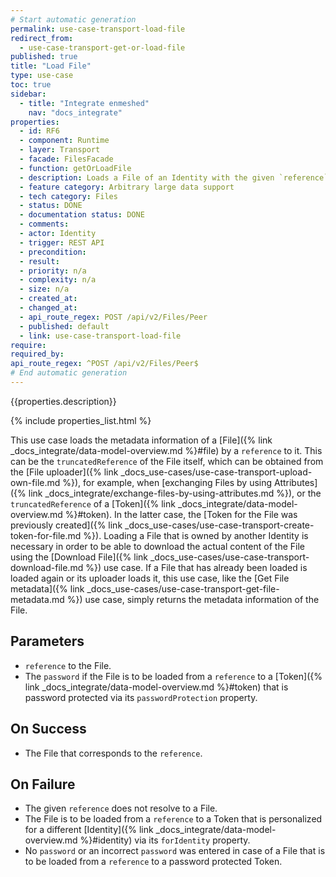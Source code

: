 ```yaml
---
# Start automatic generation
permalink: use-case-transport-load-file
redirect_from:
  - use-case-transport-get-or-load-file
published: true
title: "Load File"
type: use-case
toc: true
sidebar:
  - title: "Integrate enmeshed"
    nav: "docs_integrate"
properties:
  - id: RF6
  - component: Runtime
  - layer: Transport
  - facade: FilesFacade
  - function: getOrLoadFile
  - description: Loads a File of an Identity with the given `reference` of the File or of a Token of the File. After it is loaded once, you can retrieve it by calling one of the GET routes.
  - feature category: Arbitrary large data support
  - tech category: Files
  - status: DONE
  - documentation status: DONE
  - comments:
  - actor: Identity
  - trigger: REST API
  - precondition:
  - result:
  - priority: n/a
  - complexity: n/a
  - size: n/a
  - created_at:
  - changed_at:
  - api_route_regex: POST /api/v2/Files/Peer
  - published: default
  - link: use-case-transport-load-file
require:
required_by:
api_route_regex: ^POST /api/v2/Files/Peer$
# End automatic generation
---
```


{{properties.description}}

{% include properties_list.html %}

This use case loads the metadata information of a [File]({% link _docs_integrate/data-model-overview.md %}#file) by a `reference` to it.
This can be the `truncatedReference` of the File itself, which can be obtained from the [File uploader]({% link _docs_use-cases/use-case-transport-upload-own-file.md %}), for example, when [exchanging Files by using Attributes]({% link _docs_integrate/exchange-files-by-using-attributes.md %}), or the `truncatedReference` of a [Token]({% link _docs_integrate/data-model-overview.md %}#token).
In the latter case, the [Token for the File was previously created]({% link _docs_use-cases/use-case-transport-create-token-for-file.md %}).
Loading a File that is owned by another Identity is necessary in order to be able to download the actual content of the File using the [Download File]({% link _docs_use-cases/use-case-transport-download-file.md %}) use case.
If a File that has already been loaded is loaded again or its uploader loads it, this use case, like the [Get File metadata]({% link _docs_use-cases/use-case-transport-get-file-metadata.md %}) use case, simply returns the metadata information of the File.

## Parameters

- `reference` to the File.
- The `password` if the File is to be loaded from a `reference` to a [Token]({% link _docs_integrate/data-model-overview.md %}#token) that is password protected via its `passwordProtection` property.

## On Success

- The File that corresponds to the `reference`.

## On Failure

- The given `reference` does not resolve to a File.
- The File is to be loaded from a `reference` to a Token that is personalized for a different [Identity]({% link _docs_integrate/data-model-overview.md %}#identity) via its `forIdentity` property.
- No `password` or an incorrect `password` was entered in case of a File that is to be loaded from a `reference` to a password protected Token.
